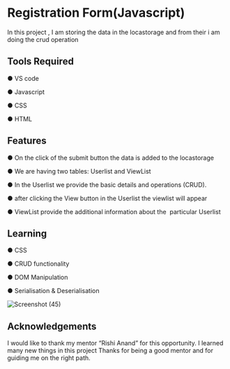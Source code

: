 
#  Registration Form(Javascript)

In this project , I am storing the data in the locastorage
 and from their i am doing the crud operation


## Tools Required
● VS code

● Javascript

● CSS

● HTML


## Features
● On the click of the submit button the data is added to the locastorage


● We are having two tables: Userlist and ViewList

● In the Userlist we provide the basic details and operations (CRUD).

● after clicking the View button in the Userlist the viewlist will appear

● ViewList provide the additional information about the
   particular Userlist


## Learning

● CSS

● CRUD functionality 

● DOM Manipulation

● Serialisation & Deserialisation


![Screenshot (45)](https://user-images.githubusercontent.com/113659313/213865607-722a8de9-7b9c-4bf3-89e0-a992c5fa4cdf.png)


## Acknowledgements


I would like to thank my mentor “Rishi Anand” for this
opportunity. I learned many new things in this project
Thanks for being a good mentor and for guiding me on
the right path.


